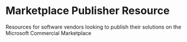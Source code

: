 # Marketplace Publisher Resource
Resources for software vendors looking to publish their solutions on the Microsoft Commercial Marketplace
